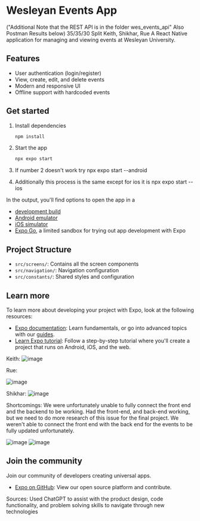 # Wesleyan Events App
 ("Additional Note that the REST API is in the folder wes_events_api" Also Postman Results below) 35/35/30 Split Keith, Shikhar, Rue
A React Native application for managing and viewing events at Wesleyan University.

## Features

- User authentication (login/register)
- View, create, edit, and delete events
- Modern and responsive UI
- Offline support with hardcoded events

## Get started

1. Install dependencies

   ```bash
   npm install
   ```

2. Start the app

   ```bash
   npx expo start
   ```

3. If number 2 doesn't work try npx expo start --android
4. Additionally this process is the same except for ios it is npx expo start --ios

In the output, you'll find options to open the app in a

- [development build](https://docs.expo.dev/develop/development-builds/introduction/)
- [Android emulator](https://docs.expo.dev/workflow/android-studio-emulator/)
- [iOS simulator](https://docs.expo.dev/workflow/ios-simulator/)
- [Expo Go](https://expo.dev/go), a limited sandbox for trying out app development with Expo

## Project Structure

- `src/screens/`: Contains all the screen components
- `src/navigation/`: Navigation configuration
- `src/constants/`: Shared styles and configuration

## Learn more

To learn more about developing your project with Expo, look at the following resources:

- [Expo documentation](https://docs.expo.dev/): Learn fundamentals, or go into advanced topics with our [guides](https://docs.expo.dev/guides).
- [Learn Expo tutorial](https://docs.expo.dev/tutorial/introduction/): Follow a step-by-step tutorial where you'll create a project that runs on Android, iOS, and the web.


Keith:
![image](https://github.com/user-attachments/assets/332937e6-109b-47bd-8e8e-e1513c693547)

Rue:

![image](https://github.com/user-attachments/assets/eac3b275-f7ad-4442-87ce-3988743b8adf)

Shikhar:
![image](https://github.com/user-attachments/assets/5a8e1aed-98f3-4c14-b325-2b8feedf81ae)


Shortcomings: 
We were unfortunately unable to fully connect the front end and the backend to be working. Had the front-end, and back-end working, but we need to do more research of this issue for the final project. We weren't able to connect the front end with the back end for the events to be fully updated unfortunately. 

![image](https://github.com/user-attachments/assets/01e08711-94e8-4c6e-bed4-29a69b42b97c)
![image](https://github.com/user-attachments/assets/7a4889dc-9891-4eb5-af64-959a15c81072)






## Join the community

Join our community of developers creating universal apps.

- [Expo on GitHub](https://github.com/expo/expo): View our open source platform and contribute.


Sources: Used ChatGPT to assist with the product design, code functionality, and problem solving skills to navigate through new technologies
